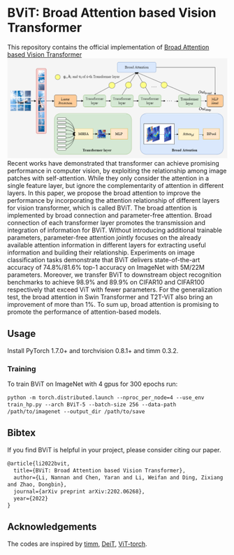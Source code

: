 # BViT: Broad Attention based Vision Transformer
This repository contains the official implementation of [Broad Attention based Vision Transformer](https://arxiv.org/abs/2202.06268) 
![alt](https://github.com/koala719/BViT/blob/main/figs/overall_b.png)
Recent works have demonstrated that transformer can achieve promising performance in computer vision, by exploiting the relationship among image patches with self-attention. While they only consider the attention in a single feature layer, but ignore the complementarity of attention in different layers. In this paper, we propose the broad attention to improve the performance by incorporating the attention relationship of different layers for vision transformer, which is called BViT. The broad attention is implemented by broad connection and parameter-free attention. Broad connection of each transformer layer promotes the transmission and integration of information for BViT. Without introducing additional trainable parameters, parameter-free attention jointly focuses on the already available attention information in different layers for extracting useful information and building their relationship. Experiments on image classification tasks demonstrate that BViT delivers state-of-the-art accuracy of 74.8%/81.6% top-1 accuracy on ImageNet with 5M/22M parameters. Moreover, we transfer BViT to downstream object recognition benchmarks to achieve
98.9% and 89.9% on CIFAR10 and CIFAR100 respectively that exceed ViT with fewer parameters. For the generalization test, the broad attention in Swin Transformer and T2T-ViT also bring an improvement of more than 1%. To sum up, broad attention is promising to promote the performance of attention-based models.

## Usage
Install PyTorch 1.7.0+ and torchvision 0.8.1+ and timm 0.3.2.
### Training
To train BViT on ImageNet with 4 gpus for 300 epochs run:
```
python -m torch.distributed.launch --nproc_per_node=4 --use_env train_hp.py --arch BViT-5 --batch-size 256 --data-path /path/to/imagenet --output_dir /path/to/save
```



## Bibtex
If you find BViT is helpful in your project, please consider citing our paper.
```
@article{li2022bvit,
  title={BViT: Broad Attention based Vision Transformer},
  author={Li, Nannan and Chen, Yaran and Li, Weifan and Ding, Zixiang and Zhao, Dongbin},
  journal={arXiv preprint arXiv:2202.06268},
  year={2022}
}
```

## Acknowledgements
The codes are inspired by [timm](https://github.com/rwightman/pytorch-image-models), [DeiT](https://github.com/facebookresearch/deit), [ViT-torch](https://github.com/lucidrains/vit-pytorch).

